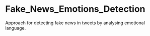 # Fake_News_Emotions_Detection
Approach for detecting fake news in tweets by analysing emotional language.

